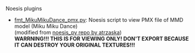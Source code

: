 <p>Noesis plugins

- <a href="https://github.com/johnwithlenon/noesis_plugins/blob/main/plugins/python/fmt_MikuMikuDance_pmx.py" target="_blank">fmt_MikuMikuDance_pmx.py</a>: Noesis script to view PMX file of MMD model (Miku Miku Dance)<br>
(modified from <a href="https://github.com/atrzaska/noesis_py/blob/master/lib/plugins/fmt_MikuMikuDance_pmx.py" target="_blank">noesis_py repo by atrzaska</a>)<br>
**WARRNING!!! THIS IS FOR VIEWING ONLY! DON'T EXPORT BECAUSE IT CAN DESTROY YOUR ORIGINAL TEXTURES!!!**</p>
